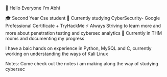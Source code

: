 👋 Hello Everyone 
I'm Abhi

🎓 Second Year Cse student
🔐 Currently studying CyberSecurity- Google Professional Certificate + TryHackMe
⚡ Always Striving to learn more and more about penetration testing and cybersec analytics
📘 Currently in THM rooms and documenting my progress

I have a baic hands on experience in Python, MySQL and C, currently working on understanding the ways of Kali Linux

Notes:
Come check out the notes i am making along the way of studying cybersec
